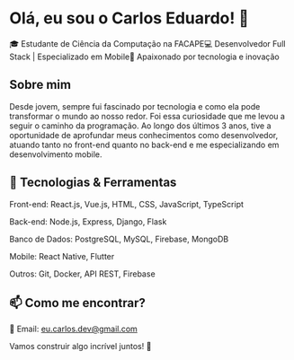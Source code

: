 # Olá, eu sou o Carlos Eduardo! 👋

🎓 Estudante de Ciência da Computação na FACAPE💻 Desenvolvedor Full Stack | Especializado em Mobile🚀 Apaixonado por tecnologia e inovação

## Sobre mim

Desde jovem, sempre fui fascinado por tecnologia e como ela pode transformar o mundo ao nosso redor. Foi essa curiosidade que me levou a seguir o caminho da programação. Ao longo dos últimos 3 anos, tive a oportunidade de aprofundar meus conhecimentos como desenvolvedor, atuando tanto no front-end quanto no back-end e me especializando em desenvolvimento mobile.

## 🔧 Tecnologias & Ferramentas

Front-end: React.js, Vue.js, HTML, CSS, JavaScript, TypeScript

Back-end: Node.js, Express, Django, Flask

Banco de Dados: PostgreSQL, MySQL, Firebase, MongoDB

Mobile: React Native, Flutter

Outros: Git, Docker, API REST, Firebase

## 📫 Como me encontrar?

📧 Email: eu.carlos.dev@gmail.com

Vamos construir algo incrível juntos! 🚀

